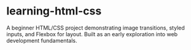 # learning-html-css
A beginner HTML/CSS project demonstrating image transitions, styled inputs, and Flexbox for layout. Built as an early exploration into web development fundamentals.
